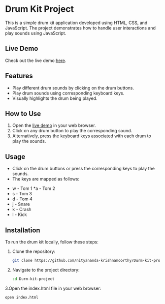 # Drum Kit Project

This is a simple drum kit application developed using HTML, CSS, and JavaScript. The project demonstrates how to handle user interactions and play sounds using JavaScript.

## Live Demo

Check out the live demo [here](https://nityananda-krishnamoorthy.github.io/Durm-kit-project/).

## Features

- Play different drum sounds by clicking on the drum buttons.
- Play drum sounds using corresponding keyboard keys.
- Visually highlights the drum being played.

## How to Use

1. Open the [live demo](https://nityananda-krishnamoorthy.github.io/Durm-kit-project/) in your web browser.
2. Click on any drum button to play the corresponding sound.
3. Alternatively, press the keyboard keys associated with each drum to play the sounds.

## Usage

- Click on the drum buttons or press the corresponding keys to play the sounds.
- The keys are mapped as follows:
* w - Tom 1
*a - Tom 2
* s - Tom 3
* d - Tom 4
* j - Snare
* k - Crash
* l - Kick

## Installation

To run the drum kit locally, follow these steps:

1. Clone the repository:
   ```bash
   git clone https://github.com/nityananda-krishnamoorthy/Durm-kit-project.git
2. Navigate to the project directory:
   ```bash
   cd Durm-kit-project
3.Open the index.html file in your web browser:
  ```bash
  open index.html



